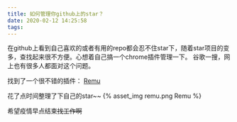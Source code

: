 ```yaml
---
title: 如何管理你github上的star？
date: 2020-02-12 14:25:58
tags: 
---
```


在github上看到自己喜欢的或者有用的repo都会忍不住star下，随着star项目的变多，查找起来很不方便。心想着自己搞一个chrome插件管理一下。
谷歌一搜，网上也有很多人都面对这个问题。

找到了一个很不错的插件： [Remu](https://github.com/zenghongtu/Remu)

花了点时间整理了下自己的star~~
{% asset_img remu.png Remu %}

希望疫情早点结束~~找工作啊~~

